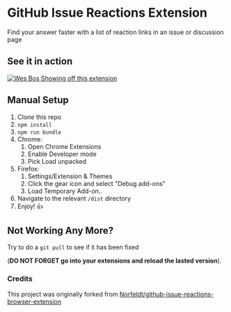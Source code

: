 # GitHub Issue Reactions Extension

Find your answer faster with a list of reaction links in an issue or discussion page

## See it in action

[![Wes Bos Showing off this extension](http://img.youtube.com/vi/K4wc818iNDc/0.jpg)](http://www.youtube.com/watch?v=K4wc818iNDc "Video Title")

## Manual Setup

1. Clone this repo
2. `npm install`
3. `npm run bundle` 
4. Chrome:
   1. Open Chrome Extensions
   2. Enable Developer mode
   3. Pick Load unpacked
5. Firefox:
   1. Settings/Extension & Themes
   2. Click the gear icon and select "Debug add-ons"
   3. Load Temporary Add-on..
6. Navigate to the relevant `/dist` directory
7. Enjoy! 👍

## Not Working Any More?

Try to do a `git pull` to see if it has been fixed

(**DO NOT FORGET go into your extensions and reload the lasted version**).

### Credits

This project was originally forked from [Norfeldt/github-issue-reactions-browser-extension](https://github.com/Norfeldt/github-issue-reactions-browser-extension)